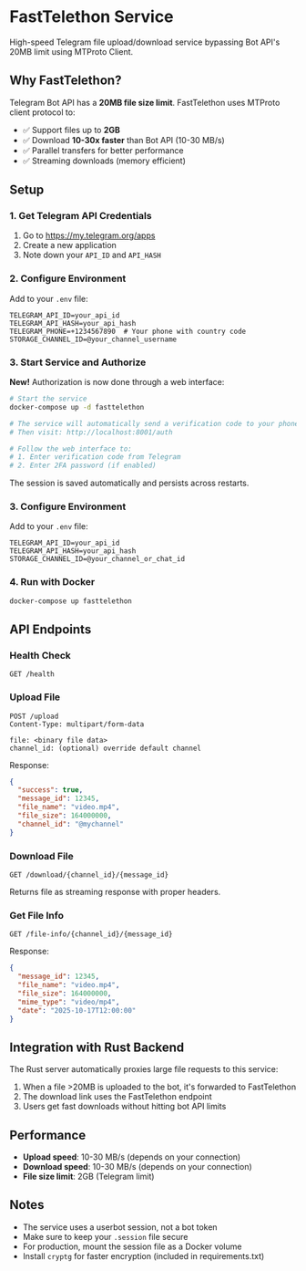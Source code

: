 # FastTelethon Service

High-speed Telegram file upload/download service bypassing Bot API's 20MB limit using MTProto Client.

## Why FastTelethon?

Telegram Bot API has a **20MB file size limit**. FastTelethon uses MTProto client protocol to:
- ✅ Support files up to **2GB**
- ✅ Download **10-30x faster** than Bot API (10-30 MB/s)
- ✅ Parallel transfers for better performance
- ✅ Streaming downloads (memory efficient)

## Setup

### 1. Get Telegram API Credentials

1. Go to https://my.telegram.org/apps
2. Create a new application
3. Note down your `API_ID` and `API_HASH`

### 2. Configure Environment

Add to your `.env` file:

```env
TELEGRAM_API_ID=your_api_id
TELEGRAM_API_HASH=your_api_hash
TELEGRAM_PHONE=+1234567890  # Your phone with country code
STORAGE_CHANNEL_ID=@your_channel_username
```

### 3. Start Service and Authorize

**New!** Authorization is now done through a web interface:

```bash
# Start the service
docker-compose up -d fasttelethon

# The service will automatically send a verification code to your phone
# Then visit: http://localhost:8001/auth

# Follow the web interface to:
# 1. Enter verification code from Telegram
# 2. Enter 2FA password (if enabled)
```

The session is saved automatically and persists across restarts.

### 3. Configure Environment

Add to your `.env` file:

```env
TELEGRAM_API_ID=your_api_id
TELEGRAM_API_HASH=your_api_hash
STORAGE_CHANNEL_ID=@your_channel_or_chat_id
```

### 4. Run with Docker

```bash
docker-compose up fasttelethon
```

## API Endpoints

### Health Check
```
GET /health
```

### Upload File
```
POST /upload
Content-Type: multipart/form-data

file: <binary file data>
channel_id: (optional) override default channel
```

Response:
```json
{
  "success": true,
  "message_id": 12345,
  "file_name": "video.mp4",
  "file_size": 164000000,
  "channel_id": "@mychannel"
}
```

### Download File
```
GET /download/{channel_id}/{message_id}
```

Returns file as streaming response with proper headers.

### Get File Info
```
GET /file-info/{channel_id}/{message_id}
```

Response:
```json
{
  "message_id": 12345,
  "file_name": "video.mp4",
  "file_size": 164000000,
  "mime_type": "video/mp4",
  "date": "2025-10-17T12:00:00"
}
```

## Integration with Rust Backend

The Rust server automatically proxies large file requests to this service:

1. When a file >20MB is uploaded to the bot, it's forwarded to FastTelethon
2. The download link uses the FastTelethon endpoint
3. Users get fast downloads without hitting bot API limits

## Performance

- **Upload speed**: 10-30 MB/s (depends on your connection)
- **Download speed**: 10-30 MB/s (depends on your connection)
- **File size limit**: 2GB (Telegram limit)

## Notes

- The service uses a userbot session, not a bot token
- Make sure to keep your `.session` file secure
- For production, mount the session file as a Docker volume
- Install `cryptg` for faster encryption (included in requirements.txt)
